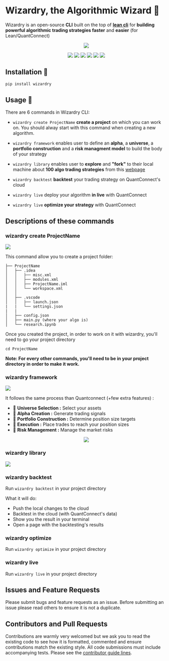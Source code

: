
# Wizardry, the Algorithmic Wizard 💫

Wizardry is an open-source **CLI** built on the top of [**lean cli**](https://github.com/QuantConnect/lean-cli) for **building powerful algorithmic trading strategies faster** and **easier** (for Lean/QuantConnect)

<div align="center">
<img src="https://raw.githubusercontent.com/ssantoshp/Wizardry/main/documentation/wiz.png"/>

![](https://img.shields.io/badge/build-passing-orange)
![](https://static.pepy.tech/personalized-badge/wizardry?period=total&units=international_system&left_color=black&right_color=brightgreen&left_text=Users)
![](https://img.shields.io/badge/license-MIT-blue)
![](https://img.shields.io/badge/swag%20level-A++-yellow)
![](https://img.shields.io/badge/language-python🐍-blue)
![](https://camo.githubusercontent.com/97d4586afa582b2dcec2fa8ed7c84d02977a21c2dd1578ade6d48ed82296eb10/68747470733a2f2f6261646765732e66726170736f66742e636f6d2f6f732f76312f6f70656e2d736f757263652e7376673f763d313033)

</div>


## Installation 🧙

```python
pip install wizardry
```

## Usage 🏦

There are 6 commands in Wizardry CLI:

- ```wizardry create ProjectName``` **create a project** on which you can work on. You should alway start with this command when creating a new algorithm.

- ```wizardry framework``` enables user to define an **alpha**, a **universe**, a **portfolio construction** and a **risk managment model** to build the body of your strategy

- ```wizardry library``` enables user to **explore** and **"fork"** to their local machine about **100 algo trading strategies** from this [webpage](https://www.quantconnect.com/tutorials/strategy-library/strategy-library)

- ```wizardry backtest``` **backtest** your trading strategy on QuantConnect's cloud

- ```wizardry live``` deploy your algorithm **in live** with QuantConnect

- ```wizardry live``` **optimize your strategy** with QuantConnect


## Descriptions of these commands


### wizardry create ProjectName

![](https://raw.githubusercontent.com/ssantoshp/Wizardry/main/documentation/realone.gif)


This command allow you to create a project folder:
```
├── ProjectName
│   ├── .idea
│   │   ├── misc.xml
│   │   ├── modules.xml
│   │   ├── ProjectName.iml
│   │   └── workspace.xml
│   │   
│   ├── .vscode
│   │   ├── launch.json
|   |   └── settings.json
|   |  
│   ├── config.json
│   ├── main.py (where your algo is)
│   └── research.ipynb

```

Once you created the project, in order to work on it with wizardry, you'll need to go your project directory

```
cd ProjectName
```

**Note: For every other commands, you'll need to be in your project directory in order to make it work.**

### wizardry framework

![](https://raw.githubusercontent.com/ssantoshp/Wizardry/main/documentation/frame.gif)

It follows the same process than Quantconnect (+few extra features) :

- 🍈 **Universe Selection :** Select your assets
- 🍓 **Alpha Creation :** Generate trading signals
- 🍇 **Portfolio Construction :** Determine position size targets
- 🍉 **Execution :** Place trades to reach your position sizes
- 🍌 **Risk Management :** Manage the market risks

<div align="center">
<img src="https://cdn.quantconnect.com/web/i/docs/algorithm-framework/algorithm-framework.png"/>
</div>

### wizardry library

![](https://raw.githubusercontent.com/ssantoshp/Wizardry/main/documentation/lib1.gif)

### wizardry backtest

Run ```wizardry backtest``` in your project directory

What it will do:
- Push the local changes to the cloud
- Backtest in the cloud (with QuantConnect's data)
- Show you the result in your terminal
- Open a page with the backtesting's results

### wizardry optimize

Run ```wizardry optimize``` in your project directory

### wizardry live

Run ```wizardry live``` in your project directory

## Issues and Feature Requests ##

Please submit bugs and feature requests as an issue. Before submitting an issue please read others to ensure it is not a duplicate.

## Contributors and Pull Requests ##

Contributions are warmly very welcomed but we ask you to read the existing code to see how it is formatted, commented and ensure contributions match the existing style. All code submissions must include accompanying tests. Please see the [contributor guide lines](contributor.md).

